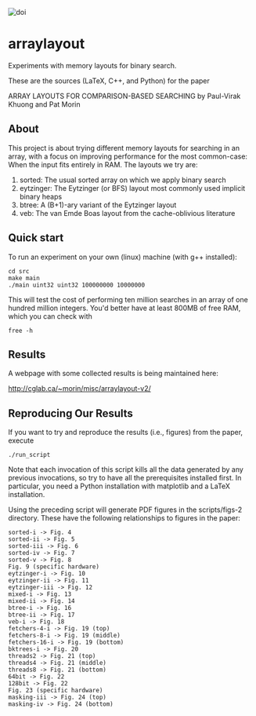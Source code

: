 ![doi](https://zenodo.org/badge/doi/10.5281/zenodo.31047.svg)

# arraylayout
Experiments with memory layouts for binary search.

These are the sources (LaTeX, C++, and Python) for the paper

  ARRAY LAYOUTS FOR COMPARISON-BASED SEARCHING
  by Paul-Virak Khuong and Pat Morin

## About
This project is about trying different memory layouts for searching in an array, with a focus on improving performance for the most common-case: When the input fits entirely in RAM. The layouts we try are:

1. sorted: The usual sorted array on which we apply binary search
2. eytzinger: The Eytzinger (or BFS) layout most commonly used implicit binary heaps
3. btree: A (B+1)-ary variant of the Eytzinger layout
4. veb: The van Emde Boas layout from the cache-oblivious literature

## Quick start
To run an experiment on your own (linux) machine (with g++ installed):

    cd src
    make main
    ./main uint32 uint32 100000000 10000000

This will test the cost of performing ten million searches in an array of one hundred million integers.  You'd better have at least 800MB of free RAM, which you can check with

    free -h

## Results

A webpage with some collected results is being maintained here:

http://cglab.ca/~morin/misc/arraylayout-v2/

## Reproducing Our Results

If you want to try and reproduce the results (i.e., figures) from the paper,
execute

    ./run_script

Note that each invocation of this script kills all the data generated by
any previous invocations, so try to have all the prerequisites installed
first.  In particular, you need a Python installation with matplotlib
and a LaTeX installation.

Using the preceding script will generate PDF figures in the scripts/figs-2
directory.  These have the following relationships to figures in the
paper:

    sorted-i -> Fig. 4
    sorted-ii -> Fig. 5
    sorted-iii -> Fig. 6
    sorted-iv -> Fig. 7
    sorted-v -> Fig. 8
    Fig. 9 (specific hardware)
    eytzinger-i -> Fig. 10
    eytzinger-ii -> Fig. 11
    eytzinger-iii -> Fig. 12
    mixed-i -> Fig. 13
    mixed-ii -> Fig. 14
    btree-i -> Fig. 16
    btree-ii -> Fig. 17
    veb-i -> Fig. 18
    fetchers-4-i -> Fig. 19 (top)
    fetchers-8-i -> Fig. 19 (middle)
    fetchers-16-i -> Fig. 19 (bottom)
    bktrees-i -> Fig. 20
    threads2 -> Fig. 21 (top)
    threads4 -> Fig. 21 (middle)
    threads8 -> Fig. 21 (bottom)
    64bit -> Fig. 22
    128bit -> Fig. 22
    Fig. 23 (specific hardware)
    masking-iii -> Fig. 24 (top)
    masking-iv -> Fig. 24 (bottom)
    

